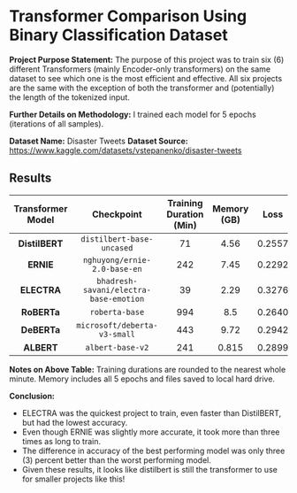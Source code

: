 # Transformer Comparison Using Binary Classification Dataset

**Project Purpose Statement:** The purpose of this project was to train six (6) different Transformers (mainly Encoder-only transformers) on the same dataset to see which one is the most efficient and effective. All six projects are the same with the exception of both the transformer and (potentially) the length of the tokenized input.

**Further Details on Methodology:** I trained each model for 5 epochs (iterations of all samples).

**Dataset Name:**  Disaster Tweets
**Dataset Source:** https://www.kaggle.com/datasets/vstepanenko/disaster-tweets

## Results

| Transformer Model | Checkpoint                      | Training Duration (Min) | Memory (GB) |  Loss  | Accuracy |   F1   | Recall | Precision |
| :---------------: |  :----------------------------: |  :----------------: | :---------: | :----: | :------: | :----: | :----: | :-------: |
| **DistilBERT**    | `distilbert-base-uncased`       | 71      | 4.56  | 0.2557 | 0.9138 | 0.7752 | 0.8204 |   0.7348  |
| **ERNIE**         | `nghuyong/ernie-2.0-base-en`    | 242         | 7.45    | 0.2292 |  0.9156  | 0.7876 | 0.8436 |   0.7386  |
| **ELECTRA**       | `bhadresh-savani/electra-base-emotion`| 39    | 2.29   | 0.3276 |  0.8857  | 0.7246 | 0.7991 |   0.6628  |
| **RoBERTa**       | `roberta-base`                  | 994           | 8.5   | 0.2640 |  0.8989  | 0.7569 | 0.8211 |   0.7020  |
| **DeBERTa**       | `microsoft/deberta-v3-small`    | 443          | 9.72   | 0.2942 |  0.9050  | 0.7453 | 0.7453 |   0.7453  |
| **ALBERT**        | `albert-base-v2`                | 241           | 0.815  | 0.2899 |  0.8989  | 0.7784 | 0.8523 |   0.7163  |

**Notes on Above Table:** 
Training durations are rounded to the nearest whole minute. Memory includes all 5 epochs and files saved to local hard drive.

**Conclusion:** 
- ELECTRA was the quickest project to train, even faster than DistilBERT, but had the lowest accuracy.
- Even though ERNIE was slightly more accurate, it took more than three times as long to train.
- The difference in accuracy of the best performing model was only three (3) percent better than the worst performing model.
- Given these results, it looks like distilbert is still the transformer to use for smaller projects like this!
